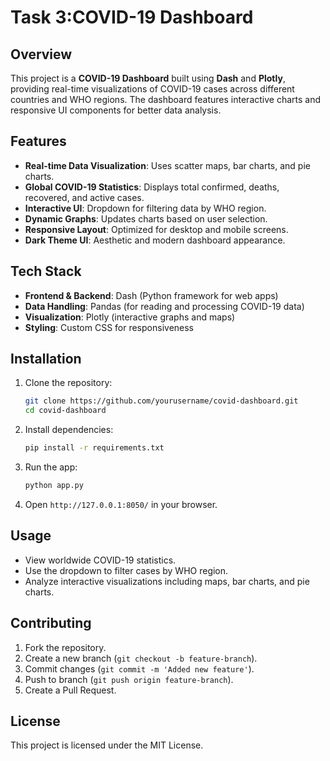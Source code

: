 #  Task 3:COVID-19 Dashboard

## Overview
This project is a **COVID-19 Dashboard** built using **Dash** and **Plotly**, providing real-time visualizations of COVID-19 cases across different countries and WHO regions. The dashboard features interactive charts and responsive UI components for better data analysis.

## Features
- **Real-time Data Visualization**: Uses scatter maps, bar charts, and pie charts.
- **Global COVID-19 Statistics**: Displays total confirmed, deaths, recovered, and active cases.
- **Interactive UI**: Dropdown for filtering data by WHO region.
- **Dynamic Graphs**: Updates charts based on user selection.
- **Responsive Layout**: Optimized for desktop and mobile screens.
- **Dark Theme UI**: Aesthetic and modern dashboard appearance.

## Tech Stack
- **Frontend & Backend**: Dash (Python framework for web apps)
- **Data Handling**: Pandas (for reading and processing COVID-19 data)
- **Visualization**: Plotly (interactive graphs and maps)
- **Styling**: Custom CSS for responsiveness

## Installation
1. Clone the repository:
   ```sh
   git clone https://github.com/yourusername/covid-dashboard.git
   cd covid-dashboard
   ```
2. Install dependencies:
   ```sh
   pip install -r requirements.txt
   ```
3. Run the app:
   ```sh
   python app.py
   ```
4. Open `http://127.0.0.1:8050/` in your browser.

## Usage
- View worldwide COVID-19 statistics.
- Use the dropdown to filter cases by WHO region.
- Analyze interactive visualizations including maps, bar charts, and pie charts.

## Contributing
1. Fork the repository.
2. Create a new branch (`git checkout -b feature-branch`).
3. Commit changes (`git commit -m 'Added new feature'`).
4. Push to branch (`git push origin feature-branch`).
5. Create a Pull Request.

## License
This project is licensed under the MIT License.


